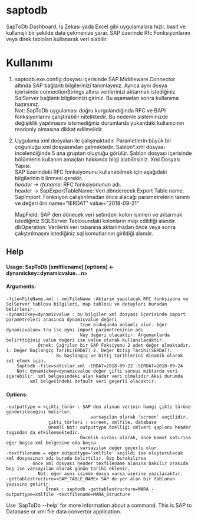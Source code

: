 # saptodb
 SapToDb Dashboard, İş Zekası yada Excel gibi uygulamalara hızlı, basit ve kullanışlı bir şekilde data çekmenize yarar. SAP üzerinde Rfc Fonksiyonlarını veya direk tabloları kullanarak veri alabilir. 

# Kullanımı
1. saptodb.exe.config dosyası içerisinde SAP.Middleware.Connector altında SAP bağlantı bilgilerinizi tanımlayınız. Ayrıca aynı dosya içerisinde connectionStrings altına verilerinizi aktarmak istediğiniz SqlServer bağlantı bilgilerinizi giriniz.
Bu aşamadan sonra kullanıma hazırsınız.   
  Not: SapToDb uygulaması doğru kurgulandığında RFC ve BAPI fonksiyonlarını çalıştırabilir niteliktedir. Bu nedenle sisteminizde değişiklik yapılmasını istemediğiniz durumlarda yukarıdaki kullanıcının readonly olmasına dikkat edilmelidir.  
  
2. Uygulama xml dosyaları ile çalışmaktadır. Parametlerin büyük bir çoğunluğu xml dosyasından gelmektedir. Sablon*.xml dosyası incelendiğinde 5 ana gruptan oluştuğu görülür. Şablon dosyası içerisinde bölümlerin kullanım amaçları hakkında bilgi alabilirsiniz. 
Xml Dosyası Yapısı:  
   SAP üzerindeki RFC fonksiyonunu kullanabilmek için aşağıdaki bilgilerinin bilinmesi gerekir.  
   *header -> rfcname:* RFC fonksiyonunun adı.  
   header -> SapExportTableName: Veri dönderecek Export Table name.   
   SapImport: Fonksiyon çalıştırılmadan önce alacağı parametrelerin tanımı ve değeri örn:name="IERDAT" value="2018-09-21"  
   
   MapField: SAP den dönecek veri setindeki kolon isimleri ve aktarmak istediğiniz SQLServer Tablosundaki kolonların map edildiği alandır.  
   dbOperation: Verilerin veri tabanına aktarılmadan önce veya sonra çalıştırılmasını istediğiniz sql komutlarının girildiği alandır.  
   


## Help

#### Usage: SapToDb [xmlfilename] [options] <-dynamickey=dynamicvalue...n> 

#### Arguments:
    -file=FileName.xml : xmlFileName :Aktarım yapılacak RFC fonksiyonu ve SqlServer tablosu bilgileri, map tablosu ve detayları buradan belirlenir.
    -dynamickey=dynamicvalue : bu bilgiler xml dosyası içerisinde import parametreleri arasında dynamicvalue değeri
                                true olduğunda anlamlı olur. Eğer dynamicvalue= tru ise aynı import parametresinin adı 
                                key değeri olacaktır. Argumanlarda belirttiğiniz value değeri ise value olarak kullanılacaktır.
                Örnek: Çağrılan bir SAP Foksiyonu 2 adet değer almaktadır. 1. Değer Başlangıç Tarihi(ERDAT) 2. Değer Bitiş Tarihi(SERDAT). 
                       Bu başlangıç ve bitiş tarihlerini dinamik olarak set etmek için. 
        Saptodb -file=satislar.xml -ERDAT=2018-09-22 -SERDAT=2018-09-24
        Not: dynamickey=dynamicvalue değer çifti sonsuz miktarda veri içerebilir. xml belgesindeki alan kadar veri olmalıdır.Aksi durumda
             xml belgesindeki default veri geçerli olacaktır.
          
#### Options:
    -outputtype = <çıktı_türü> : SAP den alınan verinin hangi çıktı türüne gönderileceğini belirler.
                                    varsayılan olarak 'screen' seçilidir. 
                    çıktı_türleri : screen, xmlfile, database 
                    Önemli Not: outputtype özelliği xmlveri şaplonu header tagından da etkilenmektedir.
                                Öncelik sırası olarak, önce komut satırına eğer boşsa xml belgesine oda boşsa
                                varsayılan değer geçerli olur. 
    -textfilename = eğer outputtype='xmlfile' seçildi ise oluşturulacak xml dosyasının adı burada belirtilir. Boş bırakılırsa 
              önce xml dosyası header texfilename alanına bakılır orasıda boş ise varsayılan olarak günün tarihi eklenir. 
                Not: eğer aynı isimde dosya varsa üzerine yazılacaktır.
    -gettablestructure=<SAP_TABLE_NAME> SAP de yer alan bir tablonun yapısını getirir.
                   Örnek : saptodb -gettablestructure=MARA -outputtype=xmlfile -textfilename=MARA_Structure
    

Use 'SapToDb --help' for more information about a command.
This is SAP to Database or xml file data convertor application.
